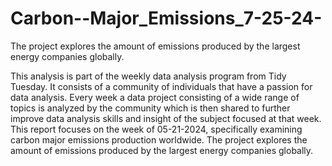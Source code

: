 # Carbon--Major_Emissions_7-25-24-
The project explores the amount of emissions produced by the largest energy companies globally.


This analysis is part of the weekly data analysis program from Tidy Tuesday. It consists of a community of individuals that have a passion for data analysis. Every week a data project consisting of a wide range of topics is analyzed by the community which is then shared to further improve data analysis skills and insight of the subject focused at that week. This report focuses on the week of 05-21-2024, specifically examining carbon major emissions production worldwide. The project explores the amount of emissions produced by the largest energy companies globally.
